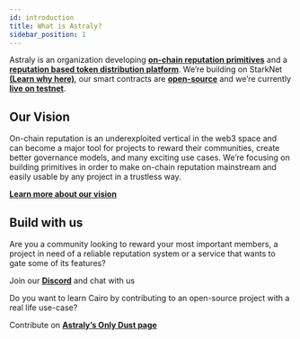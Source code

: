 ```yaml
---
id: introduction
title: What is Astraly?
sidebar_position: 1
---
```


Astraly is an organization developing [**on-chain reputation primitives**](/docs/test) and a [**reputation based token distribution platform**](/docs/test).
We’re building on StarkNet [**(Learn why here)**](/docs/test), our smart contracts are [**open-source**](/docs/test) and we’re currently [**live on testnet**](https://testnet.astraly.xyz).

## Our Vision

On-chain reputation is an underexploited vertical in the web3 space and can become a major tool for projects to reward their communities, create better governance models, and many exciting use cases.
We’re focusing on building primitives in order to make on-chain reputation mainstream and easily usable by any project in a trustless way.

[**Learn more about our vision**](/docs/test)

## Build with us

Are you a community looking to reward your most important members, a project in need of a reliable reputation system or a service that wants to gate some of its features?

Join our [**Discord**](https://discord.com/invite/astralyxyz) and chat with us

Do you want to learn Cairo by contributing to an open-source project with a real life use-case?

Contribute on [**Astraly’s Only Dust page**](https://app.onlydust.xyz/projects/457388175)

